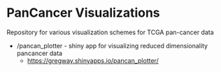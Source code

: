 # PanCancer Visualizations
 
Repository for various visualization schemes for TCGA pan-cancer data

* /pancan_plotter - shiny app for visualizing reduced dimensionality pancancer data
  * https://gregway.shinyapps.io/pancan_plotter/

